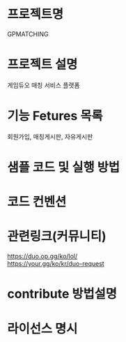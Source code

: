 # 프로젝트명
GPMATCHING

# 프로젝트 설명
게임듀오 매칭 서비스 플랫폼

# 기능 Fetures 목록
회원가입, 매칭게시판, 자유게시판

# 샘플 코드 및 실행 방법


# 코드 컨벤션

# 관련링크(커뮤니티)
<https://duo.op.gg/ko/lol/>  
<https://your.gg/ko/kr/duo-request>  

# contribute 방법설명

# 라이선스 명시

